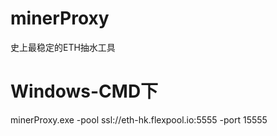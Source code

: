 # minerProxy
史上最稳定的ETH抽水工具
# Windows-CMD下
minerProxy.exe -pool ssl://eth-hk.flexpool.io:5555 -port 15555
